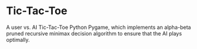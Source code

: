 # Tic-Tac-Toe
A user vs. AI Tic-Tac-Toe Python Pygame, which implements an alpha-beta pruned recursive minimax decision algorithm to ensure that the AI plays optimally.
